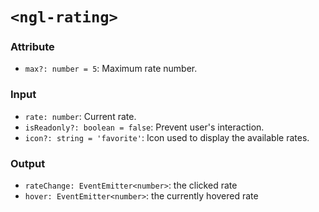 # `<ngl-rating>`

### Attribute

  * `max?: number = 5`: Maximum rate number.

### Input

  * `rate: number`: Current rate.
  * `isReadonly?: boolean = false`: Prevent user's interaction.
  * `icon?: string = 'favorite'`: Icon used to display the available rates.

### Output

  * `rateChange: EventEmitter<number>`: the clicked rate
  * `hover: EventEmitter<number>`: the currently hovered rate
